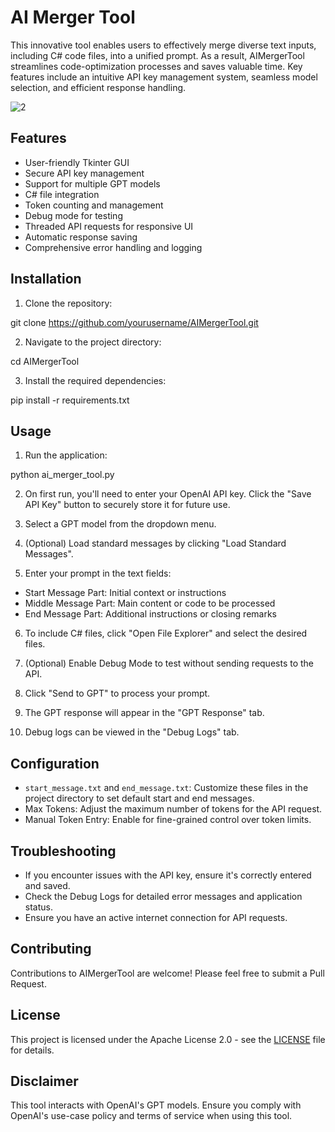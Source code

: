 # AI Merger Tool

This innovative tool enables users to effectively merge diverse text inputs, including C# code files, into a unified prompt. As a result, AIMergerTool streamlines code-optimization processes and saves valuable time. Key features include an intuitive API key management system, seamless model selection, and efficient response handling.

![2](https://github.com/user-attachments/assets/2959a5fc-abc1-42b3-bbd9-00292cfcb1a5)

## Features

- User-friendly Tkinter GUI
- Secure API key management
- Support for multiple GPT models
- C# file integration
- Token counting and management
- Debug mode for testing
- Threaded API requests for responsive UI
- Automatic response saving
- Comprehensive error handling and logging

## Installation

1. Clone the repository:

git clone https://github.com/yourusername/AIMergerTool.git




2. Navigate to the project directory:

cd AIMergerTool




3. Install the required dependencies:

pip install -r requirements.txt




## Usage

1. Run the application:

python ai_merger_tool.py




2. On first run, you'll need to enter your OpenAI API key. Click the "Save API Key" button to securely store it for future use.

3. Select a GPT model from the dropdown menu.

4. (Optional) Load standard messages by clicking "Load Standard Messages".

5. Enter your prompt in the text fields:
- Start Message Part: Initial context or instructions
- Middle Message Part: Main content or code to be processed
- End Message Part: Additional instructions or closing remarks

6. To include C# files, click "Open File Explorer" and select the desired files.

7. (Optional) Enable Debug Mode to test without sending requests to the API.

8. Click "Send to GPT" to process your prompt.

9. The GPT response will appear in the "GPT Response" tab.

10. Debug logs can be viewed in the "Debug Logs" tab.

## Configuration

- `start_message.txt` and `end_message.txt`: Customize these files in the project directory to set default start and end messages.
- Max Tokens: Adjust the maximum number of tokens for the API request.
- Manual Token Entry: Enable for fine-grained control over token limits.

## Troubleshooting

- If you encounter issues with the API key, ensure it's correctly entered and saved.
- Check the Debug Logs for detailed error messages and application status.
- Ensure you have an active internet connection for API requests.

## Contributing

Contributions to AIMergerTool are welcome! Please feel free to submit a Pull Request.

## License

This project is licensed under the Apache License 2.0 - see the [LICENSE](LICENSE) file for details.

## Disclaimer

This tool interacts with OpenAI's GPT models. Ensure you comply with OpenAI's use-case policy and terms of service when using this tool.
